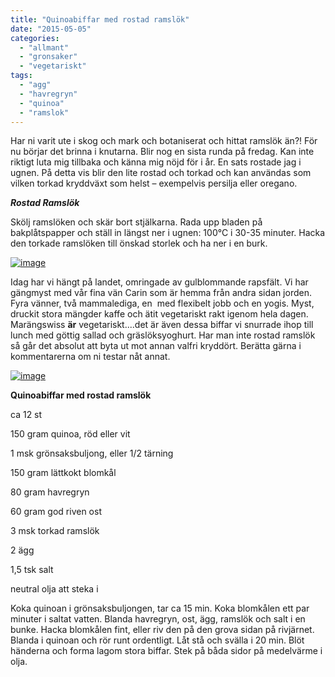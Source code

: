 ```yaml
---
title: "Quinoabiffar med rostad ramslök"
date: "2015-05-05"
categories: 
  - "allmant"
  - "gronsaker"
  - "vegetariskt"
tags: 
  - "agg"
  - "havregryn"
  - "quinoa"
  - "ramslok"
---
```


Har ni varit ute i skog och mark och botaniserat och hittat ramslök än?! För nu börjar det brinna i knutarna. Blir nog en sista runda på fredag. Kan inte riktigt luta mig tillbaka och känna mig nöjd för i år. En sats rostade jag i ugnen. På detta vis blir den lite rostad och torkad och kan användas som vilken torkad kryddväxt som helst – exempelvis persilja eller oregano.

_**Rostad Ramslök**_

Skölj ramslöken och skär bort stjälkarna. Rada upp bladen på bakplåtspapper och ställ in längst ner i ugnen: 100°C i 30-35 minuter. Hacka den torkade ramslöken till önskad storlek och ha ner i en burk.

[![image](/static/img/image-e1430858009501-768x1024.jpg)](http://import.local/wp-content/uploads/2015/05/image.jpg)

Idag har vi hängt på landet, omringade av gulblommande rapsfält. Vi har gängmyst med vår fina vän Carin som är hemma från andra sidan jorden. Fyra vänner, två mammalediga, en  med flexibelt jobb och en yogis. Myst, druckit stora mängder kaffe och ätit vegetariskt rakt igenom hela dagen. Marängswiss **är** vegetariskt....det är även dessa biffar vi snurrade ihop till lunch med göttig sallad och gräslöksyoghurt. Har man inte rostad ramslök så går det absolut att byta ut mot annan valfri kryddört. Berätta gärna i kommentarerna om ni testar nåt annat.

[![image](/static/img/image1-e1430858041487-768x1024.jpg)](http://import.local/wp-content/uploads/2015/05/image1.jpg)

**Quinoabiffar med rostad ramslök**

ca 12 st

150 gram quinoa, röd eller vit

1 msk grönsaksbuljong, eller 1/2 tärning

150 gram lättkokt blomkål

80 gram havregryn

60 gram god riven ost

3 msk torkad ramslök

2 ägg

1,5 tsk salt

neutral olja att steka i

Koka quinoan i grönsaksbuljongen, tar ca 15 min. Koka blomkålen ett par minuter i saltat vatten. Blanda havregryn, ost, ägg, ramslök och salt i en bunke. Hacka blomkålen fint, eller riv den på den grova sidan på rivjärnet. Blanda i quinoan och rör runt ordentligt. Låt stå och svälla i 20 min. Blöt händerna och forma lagom stora biffar. Stek på båda sidor på medelvärme i olja.
